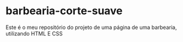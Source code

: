 # barbearia-corte-suave
Este é o meu repositório do projeto de uma página de uma barbearia, utilizando HTML E CSS
